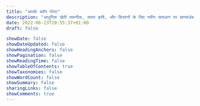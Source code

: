 ```yaml
---
title: "आपके ब्लॉग पोस्ट"
description: "आधुनिक खेती तकनीक, सतत कृषि, और किसानों के लिए नवीन समाधान पर ज्ञानवर्धक ब्लॉग देखें। अपनी खेती के भविष्य को सुरक्षित रखने के लिए नवीनतम रुझानों और व्यावहारिक सलाह से अपडेट रहें।"
date: 2022-06-13T20:55:37+01:00
draft: false

showDate: false
showDateUpdated: false
showHeadingAnchors: false
showPagination: false
showReadingTime: false
showTableOfContents: true
showTaxonomies: false
showWordCount: false
showSummary: false
sharingLinks: false
showComments: true
---
```

